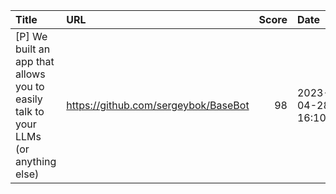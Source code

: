 | Title                                                                              | URL                                  |   Score | Date                |
|:-----------------------------------------------------------------------------------|:-------------------------------------|--------:|:--------------------|
| [P] We built an app that allows you to easily talk to your LLMs (or anything else) | https://github.com/sergeybok/BaseBot |      98 | 2023-04-28 16:10:02 |